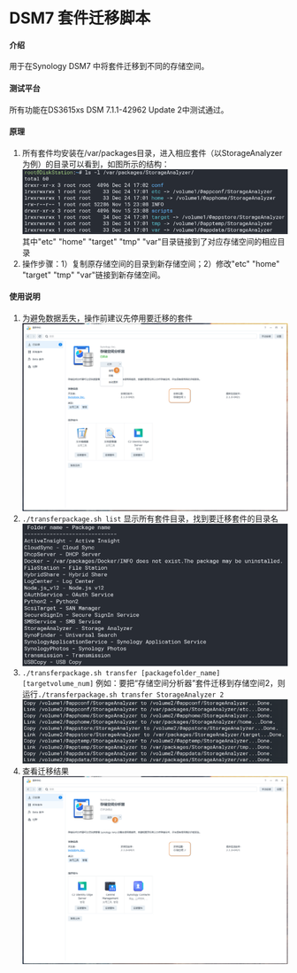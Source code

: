 # DSM7 套件迁移脚本

#### 介绍
用于在Synology DSM7 中将套件迁移到不同的存储空间。

#### 测试平台
所有功能在DS3615xs DSM 7.1.1-42962 Update 2中测试通过。


#### 原理

1.  所有套件均安装在/var/packages目录，进入相应套件（以StorageAnalyzer为例）的目录可以看到，如图所示的结构：
![输入图片说明](pic/2022-12-24%2017%2003%2023.png)
其中"etc" "home" "target" "tmp" "var"目录链接到了对应存储空间的相应目录
2.  操作步骤：1）复制原存储空间的目录到新存储空间；2）修改"etc" "home" "target" "tmp" "var"链接到新存储空间。

#### 使用说明

1.  为避免数据丢失，操作前建议先停用要迁移的套件
![输入图片说明](pic/2022-12-24%2016%2035%2000.png)
2.  `./transferpackage.sh list`
 显示所有套件目录，找到要迁移套件的目录名
![输入图片说明](pic/2022-12-28%2011%2002%2007.png)
3. `./transferpackage.sh transfer [packagefolder_name] [targetvolume_num]`
 例如：要把“存储空间分析器”套件迁移到存储空间2，则运行`./transferpackage.sh transfer StorageAnalyzer 2`
![输入图片说明](pic/2022-12-24%2017%2004%2030(1).png)
4. 查看迁移结果
![输入图片说明](pic/2022-12-24%2016%2052%2007.png)



